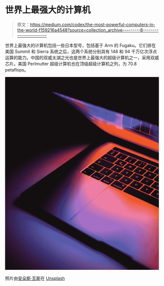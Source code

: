 # 世界上最强大的计算机

> 原文：<https://medium.com/codex/the-most-powerful-computers-in-the-world-f159216a4548?source=collection_archive---------8----------------------->

世界上最强大的计算机包括一些日本型号，包括基于 Arm 的 Fugaku。它们排在美国 Summit 和 Sierra 系统之后，这两个系统分别具有 148 和 94 千万亿次浮点运算的能力。中国的双威太湖之光也是世界上最强大的超级计算机之一，采用双威芯片。美国 Perlmutter 超级计算机也在顶级超级计算机之列，为 70.8 petaflops。

![](img/e2383079a411ca0c0a3fc31c431b9f08.png)

照片由[安朵斯·瓦斯](https://unsplash.com/@wasdrew?utm_source=medium&utm_medium=referral)在 [Unsplash](https://unsplash.com?utm_source=medium&utm_medium=referral)